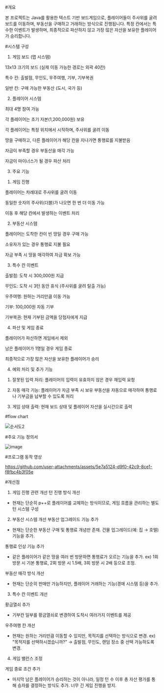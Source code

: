 #개요 


본 프로젝트는 Java를 활용한 텍스트 기반 보드게임으로, 플레이어들이 주사위를 굴려 보드를 이동하며, 부동산을 구매하고 거래하는 방식으로 진행됩니다. 특정 칸에서는 특수한 이벤트가 발생하며, 최종적으로 파산하지 않고 가장 많은 자산을 보유한 플레이어가 승리합니다.

#시스템 구성


1) 게임 보드 (맵 시스템)

13x13 크기의 보드 (실제 이동 가능한 경로는 외곽 40칸)

특수 칸: 출발점, 무인도, 우주여행, 기부, 기부복권

일반 칸: 구매 가능한 부동산 (도시, 국가 등)

2) 플레이어 시스템

최대 4명 참여 가능

각 플레이어는 초기 자본(1,200,000원) 보유

각 플레이어는 특정 위치에서 시작하며, 주사위를 굴려 이동

땅을 구매하고, 다른 플레이어가 해당 칸을 지나가면 통행료를 지불받음

자금이 부족할 경우 부동산을 매각 가능

자금이 마이너스가 될 경우 파산 처리

3. 주요 기능

1) 게임 진행

플레이어는 차례대로 주사위를 굴려 이동

동일한 숫자의 주사위(더블)가 나오면 한 번 더 이동 가능

이동 후 해당 칸에서 발생하는 이벤트 처리

2) 부동산 시스템

플레이어는 도착한 칸이 빈 땅일 경우 구매 가능

소유자가 있는 경우 통행료 지불 필요

자금 부족 시 땅을 매각하여 자금 확보 가능

3) 특수 칸 이벤트

출발점: 도착 시 300,000원 지급

무인도: 도착 시 3턴 동안 휴식 (주사위를 굴려 탈출 가능)

우주여행: 원하는 거리만큼 이동 가능

기부: 100,000원 자동 기부

기부복권: 현재 기부된 금액을 당첨자에게 지급

4) 파산 및 게임 종료

플레이어가 파산하면 게임에서 제외

남은 플레이어가 1명일 경우 게임 종료

최종적으로 가장 많은 자산을 보유한 플레이어가 승리

4. 예외 처리 및 추가 기능

1) 잘못된 입력 처리: 플레이어의 입력이 유효하지 않은 경우 재입력 요청

2) 자동 매각 기능: 플레이어가 자금 부족 시 보유 부동산을 자동으로 매각하여 통행료나 기부금을 납부할 수 있도록 처리

3) 게임 상태 출력: 현재 보드 상태 및 플레이어 자산을 실시간으로 출력

#flow chart


![순서도2](https://github.com/user-attachments/assets/60afe36f-14d9-47ea-8e49-20be4fa0a5bd)

#주요 기능 정의서


![image](https://github.com/user-attachments/assets/d3fc9384-04db-4504-910a-bd4c42cb91b3)

#프로그램 동작 영상


https://github.com/user-attachments/assets/5e7a5124-d9f0-42c9-8ce1-f8fbc4b3f05e

#개선점


1. 게임 진행 관련 개선
턴 진행 방식 개선
- 현재는 단순히 p++로 플레이어를 교체하는 방식이므로, 게임 흐름을 관리하는 별도 턴 시스템 구성

2. 부동산 시스템 개선
부동산 업그레이드 기능 추가
- 현재는 단순한 부동산 구매 및 통행료 개념만 존재. 건물 업그레이드(예: 집 → 호텔) 기능을 추가.

통행료 인상 기능 추가
- 같은 플레이어가 같은 땅을 여러 번 방문하면 통행료가 오르는 기능을 추가.
ex) 1회 방문 시 기본 통행료, 2회 방문 시 1.5배, 3회 방문 시 2배 등으로 조정.

부동산 매각 방식 개선
- 현재는 단순히 판매만 가능하지만, 플레이어 거래하는 기능(경매 시스템 등)을 추가.

3. 특수 칸 이벤트 개선

황금열쇠 추가
- 기부칸 일부를 황금열쇠로 변경하여 도착시 여러가지 이벤트를 제공

우주여행 칸 개선
- 현재는 원하는 거리만큼 이동할 수 있지만, 목적지를 선택하는 방식으로 변경.
ex) "목적지를 선택하시겠습니까?" → 출발점, 무인도, 랜덤 장소 중 선택 가능하도록 변경.

4. 게임 밸런스 조정

게임 종료 조건 추가
- 마지막 남은 플레이어가 승리하는 것이 아니라, 일정 턴 수 이후 총 자산 평가를 통해 승자를 결정하는 방식도 추가. 너무 긴 게임 진행을 방지.

